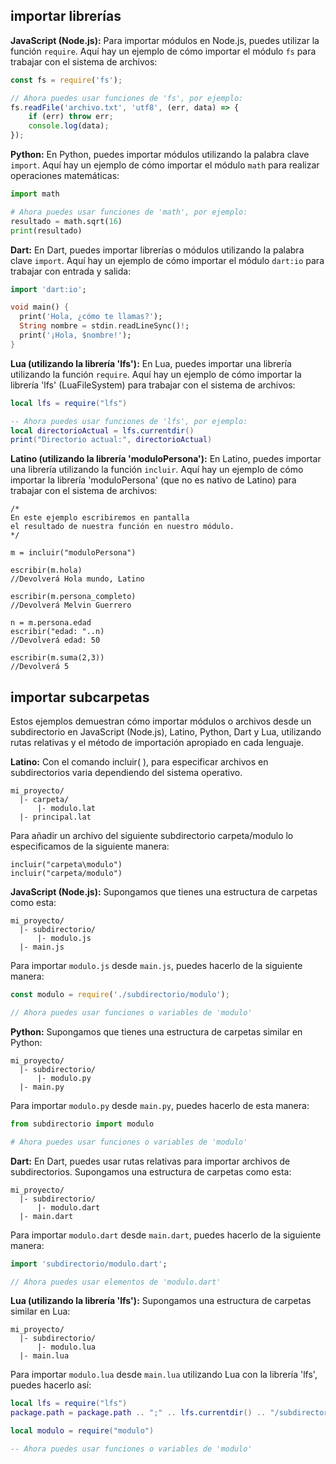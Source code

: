 ## importar librerías 

**JavaScript (Node.js):**
Para importar módulos en Node.js, puedes utilizar la función `require`. Aquí hay un ejemplo de cómo importar el módulo `fs` para trabajar con el sistema de archivos:

```javascript
const fs = require('fs');

// Ahora puedes usar funciones de 'fs', por ejemplo:
fs.readFile('archivo.txt', 'utf8', (err, data) => {
    if (err) throw err;
    console.log(data);
});
```

**Python:**
En Python, puedes importar módulos utilizando la palabra clave `import`. Aquí hay un ejemplo de cómo importar el módulo `math` para realizar operaciones matemáticas:

```python
import math

# Ahora puedes usar funciones de 'math', por ejemplo:
resultado = math.sqrt(16)
print(resultado)
```

**Dart:**
En Dart, puedes importar librerías o módulos utilizando la palabra clave `import`. Aquí hay un ejemplo de cómo importar el módulo `dart:io` para trabajar con entrada y salida:

```dart
import 'dart:io';

void main() {
  print('Hola, ¿cómo te llamas?');
  String nombre = stdin.readLineSync()!;
  print('¡Hola, $nombre!');
}
```

**Lua (utilizando la librería 'lfs'):**
En Lua, puedes importar una librería utilizando la función `require`. Aquí hay un ejemplo de cómo importar la librería 'lfs' (LuaFileSystem) para trabajar con el sistema de archivos:

```lua
local lfs = require("lfs")

-- Ahora puedes usar funciones de 'lfs', por ejemplo:
local directorioActual = lfs.currentdir()
print("Directorio actual:", directorioActual)
```

**Latino (utilizando la librería 'moduloPersona'):**
En Latino, puedes importar una librería utilizando la función `incluir`. Aquí hay un ejemplo de cómo importar la librería 'moduloPersona' (que no es nativo de Latino) para trabajar con el sistema de archivos:

```latino
/*
En este ejemplo escribiremos en pantalla
el resultado de nuestra función en nuestro módulo.
*/

m = incluir("moduloPersona")

escribir(m.hola)                   
//Devolverá Hola mundo, Latino

escribir(m.persona_completo)       
//Devolverá Melvin Guerrero

n = m.persona.edad
escribir("edad: "..n)              
//Devolverá edad: 50

escribir(m.suma(2,3))             
//Devolverá 5
```

## importar subcarpetas 
Estos ejemplos demuestran cómo importar módulos o archivos desde un subdirectorio en JavaScript (Node.js), Latino, Python, Dart y Lua, utilizando rutas relativas y el método de importación apropiado en cada lenguaje.

**Latino:**
Con el comando incluir( ), para especificar archivos en subdirectorios varia dependiendo del sistema operativo.
```
mi_proyecto/
  |- carpeta/
      |- modulo.lat
  |- principal.lat
```
Para añadir un archivo del siguiente subdirectorio carpeta/modulo lo especificamos de la siguiente manera:

```latino
incluir("carpeta\modulo")     
incluir("carpeta/modulo")
```

**JavaScript (Node.js):**
Supongamos que tienes una estructura de carpetas como esta:
```
mi_proyecto/
  |- subdirectorio/
      |- modulo.js
  |- main.js
```

Para importar `modulo.js` desde `main.js`, puedes hacerlo de la siguiente manera:

```javascript
const modulo = require('./subdirectorio/modulo');

// Ahora puedes usar funciones o variables de 'modulo'
```

**Python:**
Supongamos que tienes una estructura de carpetas similar en Python:
```
mi_proyecto/
  |- subdirectorio/
      |- modulo.py
  |- main.py
```

Para importar `modulo.py` desde `main.py`, puedes hacerlo de esta manera:

```python
from subdirectorio import modulo

# Ahora puedes usar funciones o variables de 'modulo'
```

**Dart:**
En Dart, puedes usar rutas relativas para importar archivos de subdirectorios. Supongamos una estructura de carpetas como esta:
```
mi_proyecto/
  |- subdirectorio/
      |- modulo.dart
  |- main.dart
```

Para importar `modulo.dart` desde `main.dart`, puedes hacerlo de la siguiente manera:

```dart
import 'subdirectorio/modulo.dart';

// Ahora puedes usar elementos de 'modulo.dart'
```

**Lua (utilizando la librería 'lfs'):**
Supongamos una estructura de carpetas similar en Lua:
```
mi_proyecto/
  |- subdirectorio/
      |- modulo.lua
  |- main.lua
```

Para importar `modulo.lua` desde `main.lua` utilizando Lua con la librería 'lfs', puedes hacerlo así:

```lua
local lfs = require("lfs")
package.path = package.path .. ";" .. lfs.currentdir() .. "/subdirectorio/?.lua"

local modulo = require("modulo")

-- Ahora puedes usar funciones o variables de 'modulo'
```

